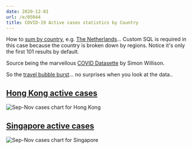 ```yaml
---
date: 2020-12-01
url: /e/05044
title: COVID-19 Active cases statistics by Country
---
```


How to [sum by country](https://twitter.com/simonw/status/1297715944605675521), e.g. <a href="https://covid-19.datasettes.com/covid?sql=select+day%2C+sum%28confirmed%29%2C+sum%28deaths%29%2C+sum%28recovered%29%2C+sum%28active%29+from+johns_hopkins_csse_daily_reports+where+%22country_or_region%22+%3D+%3Ap0+group+by+day+order+by+day+desc+limit+101&p0=Netherlands#g.mark=line&g.x_column=day&g.x_type=ordinal&g.y_column=sum(active)&g.y_type=quantitative">The Netherlands</a>...  Custom SQL is required in this case because the country is broken down by regions.
Notice it's only the first 101 results by default.

Source being the marvellous [COVID Datasette](https://covid-19.datasettes.com/) by Simon Willison.

So the [travel bubble burst](https://www.bloomberg.com/news/articles/2020-12-01/hong-kong-singapore-travel-bubble-delayed-again-amid-virus-cases)... no surprises when you look at the data..

## [Hong Kong active cases](https://covid-19.datasettes.com/covid/johns_hopkins_csse_daily_reports?country_or_region=China&province_or_state=Hong+Kong#g.mark=line&g.x_column=day&g.x_type=temporal&g.y_column=active&g.y_type=quantitative) 

<img src="https://s.natalian.org/2020-12-01/hongkong.png" alt="Sep-Nov cases chart for Hong Kong">

## [Singapore active cases](https://covid-19.datasettes.com/covid/johns_hopkins_csse_daily_reports?country_or_region=Singapore#g.mark=line&g.x_column=day&g.x_type=temporal&g.y_column=active&g.y_type=quantitative)


<img src="https://s.natalian.org/2020-12-01/singapore.png" alt="Sep-Nov cases chart for Singapore">
